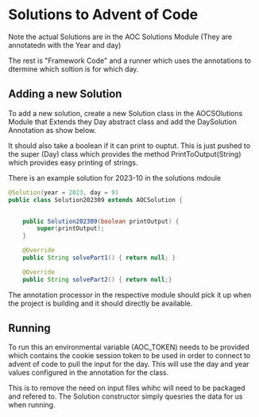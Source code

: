# Solutions to Advent of Code

Note the actual Solutions are in the AOC Solutions Module (They are annotatedn with the Year and day)

The rest is "Framework Code" and a runner which uses the annotations to dtermine which soltion is for which day.

## Adding a new Solution
To add a new solution, create a new Solution class in the AOCSOlutions Module that Extends they Day abstract class and add the DaySolution Annotation as show below.

It should also take a boolean if it can print to ouptut. This is just pushed to the super (Day) class which provides the method PrintToOutput(String) which provides easy printing of strings.

There is an example solution for 2023-10 in the solutions mdoule

```java 
@Solution(year = 2023, day = 9)
public class Solution202309 extends AOCSolution {


    public Solution202309(boolean printOutput) {
        super(printOutput);
    }

    @Override
    public String solvePart1() { return null; }

    @Override
    public String solvePart2() { return null;}

```

The annotation processor in the respective module should pick it up when the project is building and it should directly be available.

## Running
To run this an environmental variable (AOC_TOKEN) needs to be provided which contains the cookie session token to be used in order to connect to advent of code to pull the input for the day.
This will use the day and year values configured in the annotation for the class.

This is to remove the need on input files whihc will need to be packaged and refered to. The Solution constructor simply quesries the data for us when running.

